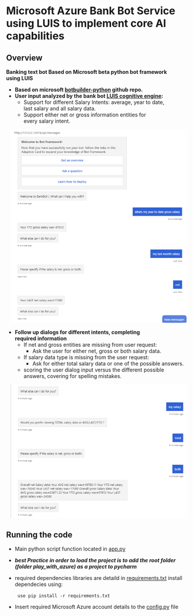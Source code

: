 # Microsoft Azure Bank Bot Service using LUIS to implement core AI capabilities

## Overview
**Banking text bot Based on Microsoft beta python bot framework   
 using LUIS**
* **Based on microsoft [botbuilder-python](https://github.com/microsoft/botbuilder-python/) github repo.**
* **User input analyzed by the bank bot [LUIS cognitive engine](/BankBot/cognitiveModels/Bank.json):**
    * Support for different Salary Intents: average, year to date,  
     last salary and all salary data.
    * Support either net or gross information entities for  
     every salary intent.
     

<div style="text-align:center"><img src="bot_example1.png" width="480"></div>

* **Follow up dialogs for different intents, completing  
 required information**
    * If net and gross entities are missing from user request:  
       * Ask the user for either net, gross or both salary data.
     * If salary data type is missing from the user request: 
        * Ask for either total salary data or one of the possible answers.     
     * scoring the user dialog input versus the different possible  
      answers, covering for spelling mistakes.
    

<div style="text-align:center"><img src="bot_example2.png"  width="480"></div>

 
    
 
## Running the code

* Main python script function located in [app.py](botbuilder-python/BankBot/app.py)  

 * ***best Practice in order to load the project is to add the root folder  
  (folder play_with_azure) as a project to pycharm***
  
  
 * required dependencies libraries are detaild in [requirements.txt](botbuilder-python/BankBot/requirements.txt)
  install dependecies using:
   ```
    use pip install -r requirements.txt 
* Insert required Microsoft Azure account details to the [config.py](botbuilder-python/BankBot/config.py) file
